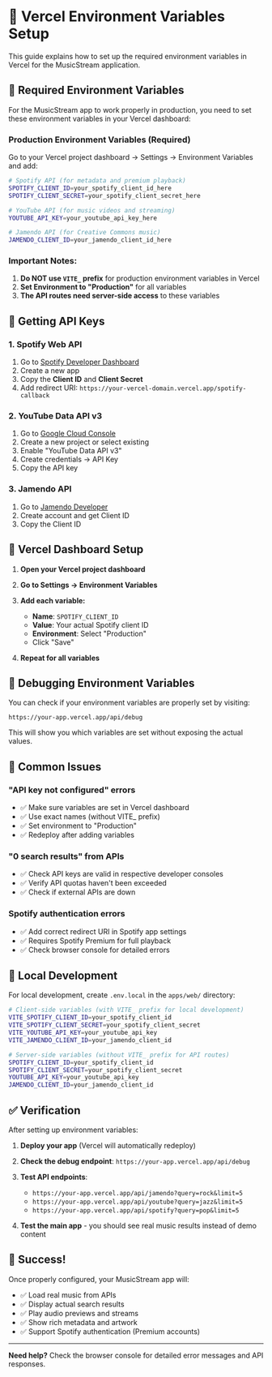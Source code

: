 # 🚀 Vercel Environment Variables Setup

This guide explains how to set up the required environment variables in Vercel for the MusicStream application.

## 🔑 Required Environment Variables

For the MusicStream app to work properly in production, you need to set these environment variables in your Vercel dashboard:

### Production Environment Variables (Required)

Go to your Vercel project dashboard → Settings → Environment Variables and add:

```bash
# Spotify API (for metadata and premium playback)
SPOTIFY_CLIENT_ID=your_spotify_client_id_here
SPOTIFY_CLIENT_SECRET=your_spotify_client_secret_here

# YouTube API (for music videos and streaming)
YOUTUBE_API_KEY=your_youtube_api_key_here

# Jamendo API (for Creative Commons music)
JAMENDO_CLIENT_ID=your_jamendo_client_id_here
```

### Important Notes:

1. **Do NOT use `VITE_` prefix** for production environment variables in Vercel
2. **Set Environment to "Production"** for all variables
3. **The API routes need server-side access** to these variables

## 🎯 Getting API Keys

### 1. Spotify Web API
1. Go to [Spotify Developer Dashboard](https://developer.spotify.com/dashboard/)
2. Create a new app
3. Copy the **Client ID** and **Client Secret**
4. Add redirect URI: `https://your-vercel-domain.vercel.app/spotify-callback`

### 2. YouTube Data API v3
1. Go to [Google Cloud Console](https://console.cloud.google.com/)
2. Create a new project or select existing
3. Enable "YouTube Data API v3"
4. Create credentials → API Key
5. Copy the API key

### 3. Jamendo API
1. Go to [Jamendo Developer](https://developer.jamendo.com/)
2. Create account and get Client ID
3. Copy the Client ID

## 🔧 Vercel Dashboard Setup

1. **Open your Vercel project dashboard**
2. **Go to Settings → Environment Variables**
3. **Add each variable:**
   - **Name**: `SPOTIFY_CLIENT_ID`
   - **Value**: Your actual Spotify client ID
   - **Environment**: Select "Production" 
   - Click "Save"

4. **Repeat for all variables**

## 🐛 Debugging Environment Variables

You can check if your environment variables are properly set by visiting:
```
https://your-app.vercel.app/api/debug
```

This will show you which variables are set without exposing the actual values.

## 🚨 Common Issues

### "API key not configured" errors
- ✅ Make sure variables are set in Vercel dashboard
- ✅ Use exact names (without VITE_ prefix)
- ✅ Set environment to "Production"
- ✅ Redeploy after adding variables

### "0 search results" from APIs
- ✅ Check API keys are valid in respective developer consoles
- ✅ Verify API quotas haven't been exceeded
- ✅ Check if external APIs are down

### Spotify authentication errors
- ✅ Add correct redirect URI in Spotify app settings
- ✅ Requires Spotify Premium for full playback
- ✅ Check browser console for detailed errors

## 🔄 Local Development

For local development, create `.env.local` in the `apps/web/` directory:

```bash
# Client-side variables (with VITE_ prefix for local development)
VITE_SPOTIFY_CLIENT_ID=your_spotify_client_id
VITE_SPOTIFY_CLIENT_SECRET=your_spotify_client_secret
VITE_YOUTUBE_API_KEY=your_youtube_api_key
VITE_JAMENDO_CLIENT_ID=your_jamendo_client_id

# Server-side variables (without VITE_ prefix for API routes)
SPOTIFY_CLIENT_ID=your_spotify_client_id
SPOTIFY_CLIENT_SECRET=your_spotify_client_secret
YOUTUBE_API_KEY=your_youtube_api_key
JAMENDO_CLIENT_ID=your_jamendo_client_id
```

## ✅ Verification

After setting up environment variables:

1. **Deploy your app** (Vercel will automatically redeploy)
2. **Check the debug endpoint**: `https://your-app.vercel.app/api/debug`
3. **Test API endpoints**:
   - `https://your-app.vercel.app/api/jamendo?query=rock&limit=5`
   - `https://your-app.vercel.app/api/youtube?query=jazz&limit=5`
   - `https://your-app.vercel.app/api/spotify?query=pop&limit=5`

4. **Test the main app** - you should see real music results instead of demo content

## 🎉 Success!

Once properly configured, your MusicStream app will:
- ✅ Load real music from APIs
- ✅ Display actual search results  
- ✅ Play audio previews and streams
- ✅ Show rich metadata and artwork
- ✅ Support Spotify authentication (Premium accounts)

---

**Need help?** Check the browser console for detailed error messages and API responses. 